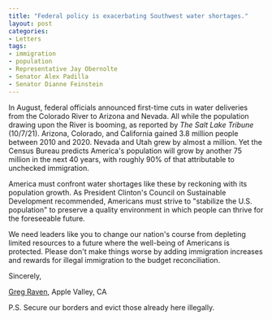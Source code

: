 ```yaml
---
title: "Federal policy is exacerbating Southwest water shortages."
layout: post
categories:
- Letters
tags:
- immigration
- population
- Representative Jay Obernolte
- Senator Alex Padilla
- Senator Dianne Feinstein
---
```


In August, federal officials announced first-time cuts in water deliveries from the Colorado River to Arizona and Nevada. All while the population drawing upon the River is booming, as reported by *The Salt Lake Tribune* (10/7/21). Arizona, Colorado, and California gained 3.8 million people between 2010 and 2020. Nevada and Utah grew by almost a million. Yet the Census Bureau predicts America's population will grow by another 75 million in the next 40 years, with roughly 90% of that attributable to unchecked immigration.

America must confront water shortages like these by reckoning with its population growth. As President Clinton's Council on Sustainable Development recommended, Americans must strive to "stabilize the U.S. population" to preserve a quality environment in which people can thrive for the foreseeable future.

We need leaders like you to change our nation's course from depleting limited resources to a future where the well-being of Americans is protected. Please don't make things worse by adding immigration increases and rewards for illegal immigration to the budget reconciliation.

Sincerely,

[Greg Raven](https://www.gregraven.org/), Apple Valley, CA

P.S. Secure our borders and evict those already here illegally.